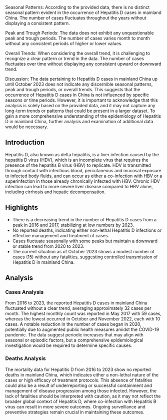 Seasonal Patterns: 
According to the provided data, there is no distinct seasonal pattern evident in the occurrence of Hepatitis D cases in mainland China. The number of cases fluctuates throughout the years without displaying a consistent pattern.

Peak and Trough Periods: 
The data does not exhibit any unquestionable peak and trough periods. The number of cases varies month to month without any consistent periods of higher or lower values.

Overall Trends: 
When considering the overall trend, it is challenging to recognize a clear pattern or trend in the data. The number of cases fluctuates over time without displaying any consistent upward or downward trend.

Discussion: 
The data pertaining to Hepatitis D cases in mainland China up until October 2023 does not indicate any discernible seasonal patterns, peak and trough periods, or overall trends. This suggests that the occurrence of Hepatitis D cases in China is not influenced by specific seasons or time periods. However, it is important to acknowledge that this analysis is solely based on the provided data, and it may not capture any long-term trends or patterns that could be present in a larger dataset. To gain a more comprehensive understanding of the epidemiology of Hepatitis D in mainland China, further analysis and examination of additional data would be necessary.
## Introduction

Hepatitis D, also known as delta hepatitis, is a liver infection caused by the hepatitis D virus (HDV), which is an incomplete virus that requires the presence of the hepatitis B virus (HBV) to replicate. HDV is transmitted through contact with infectious blood, percutaneous and mucosal exposure to infected body fluids, and can occur as either a co-infection with HBV or a superinfection in those already chronically infected with HBV. Chronic HDV infection can lead to more severe liver disease compared to HBV alone, including cirrhosis and hepatic decompensation.

## Highlights

- There is a decreasing trend in the number of Hepatitis D cases from a peak in 2016 and 2017, stabilizing at low numbers by 2023. <br/>
- No reported deaths, indicating either non-lethal Hepatitis D infections or effective management and treatment of cases. <br/>
- Cases fluctuate seasonally with some peaks but maintain a downward or stable trend from 2020 to 2023. <br/>
- The current situation as of October 2023 shows a modest number of cases (15) without any fatalities, suggesting controlled transmission of Hepatitis D in mainland China. <br/>

## Analysis

### Cases Analysis
From 2016 to 2023, the reported Hepatitis D cases in mainland China fluctuated without a clear trend, averaging approximately 32 cases per month. The highest monthly count was reported in May 2017 with 59 cases, whereas the lowest occurred in October and November 2022, each with 10 cases. A notable reduction in the number of cases began in 2020, potentially due to augmented public health measures amidst the COVID-19 pandemic. The data suggest periodic increases that may align with seasonal or episodic factors, but a comprehensive epidemiological investigation would be required to determine specific causes.

### Deaths Analysis
The mortality data for Hepatitis D from 2016 to 2023 show no reported deaths in mainland China, which indicates either a non-lethal nature of the cases or high efficacy of treatment protocols. This absence of fatalities could also be a result of underreporting or successful containment and management of disease progression among those infected. However, the lack of fatalities should be interpreted with caution, as it may not reflect the broader global context of Hepatitis D, where co-infection with Hepatitis B virus can result in more severe outcomes. Ongoing surveillance and preventive strategies remain crucial in maintaining these outcomes.
